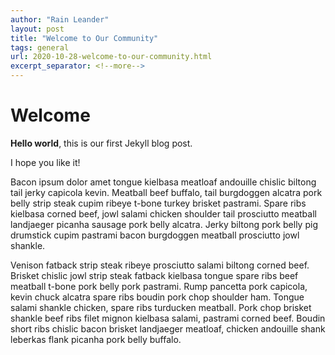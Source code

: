 ```yaml
---
author: "Rain Leander"
layout: post
title: "Welcome to Our Community"
tags: general
url: 2020-10-28-welcome-to-our-community.html
excerpt_separator: <!--more-->
---
```


# Welcome

**Hello world**, this is our first Jekyll blog post.

I hope you like it!

Bacon ipsum dolor amet tongue kielbasa meatloaf andouille chislic biltong tail jerky capicola kevin. Meatball beef buffalo, tail burgdoggen alcatra pork belly strip steak cupim ribeye t-bone turkey brisket pastrami. Spare ribs kielbasa corned beef, jowl salami chicken shoulder tail prosciutto meatball landjaeger picanha sausage pork belly alcatra. Jerky biltong pork belly pig drumstick cupim pastrami bacon burgdoggen meatball prosciutto jowl shankle.
<!--more-->
Venison fatback strip steak ribeye prosciutto salami biltong corned beef. Brisket chislic jowl strip steak fatback kielbasa tongue spare ribs beef meatball t-bone pork belly pork pastrami. Rump pancetta pork capicola, kevin chuck alcatra spare ribs boudin pork chop shoulder ham. Tongue salami shankle chicken, spare ribs turducken meatball. Pork chop brisket shankle beef ribs filet mignon kielbasa salami, pastrami corned beef. Boudin short ribs chislic bacon brisket landjaeger meatloaf, chicken andouille shank leberkas flank picanha pork belly buffalo.

